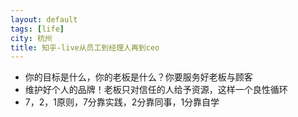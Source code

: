 ```yaml
---
layout: default
tags: [life]
city: 杭州 
title: 知乎-live从员工到经理人再到ceo 
---
```



+ 你的目标是什么，你的老板是什么？你要服务好老板与顾客
+ 维护好个人的品牌！老板只对信任的人给予资源，这样一个良性循环
+ 7，2，1原则，7分靠实践，2分靠同事，1分靠自学
